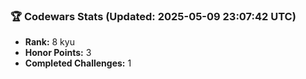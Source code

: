### 🏆 Codewars Stats (Updated: 2025-05-09 23:07:42 UTC)

- **Rank:** 8 kyu
- **Honor Points:** 3
- **Completed Challenges:** 1
